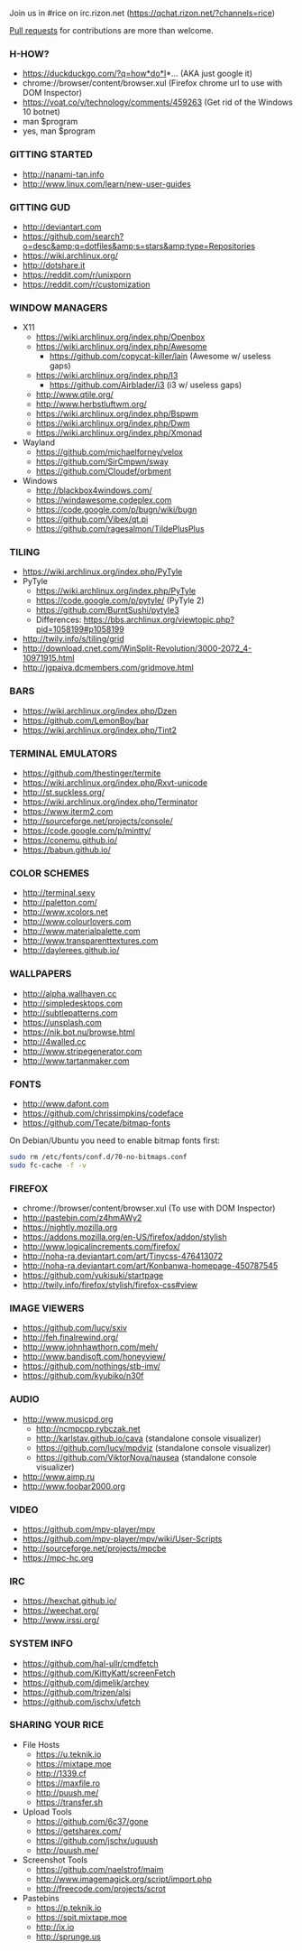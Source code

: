 Join us in #rice on irc.rizon.net (https://qchat.rizon.net/?channels=rice)

[Pull requests](https://github.com/TheReverend403/rice-stuff) for contributions are more than welcome.

### H-HOW?
* https://duckduckgo.com/?q=how*do*I*... (AKA just google it)
* chrome://browser/content/browser.xul (Firefox chrome url to use with DOM Inspector)
* https://voat.co/v/technology/comments/459263 (Get rid of the Windows 10 botnet)
* man $program
* yes, man $program

### GITTING STARTED
* http://nanami-tan.info <i class="fa fa-windows"></i>
* http://www.linux.com/learn/new-user-guides <i class="fa fa-linux"></i>

### GITTING GUD
* http://deviantart.com
* https://github.com/search?o=desc&amp;q=dotfiles&amp;s=stars&amp;type=Repositories
* https://wiki.archlinux.org/ <i class="fa fa-linux"></i>
* http://dotshare.it <i class="fa fa-linux"></i> <i class="fa fa-apple"></i>
* https://reddit.com/r/unixporn <i class="fa fa-linux"></i> <i class="fa fa-apple"></i>
* https://reddit.com/r/customization <i class="fa fa-windows"></i>

### WINDOW MANAGERS
* X11 <i class="fa fa-linux"></i>
  * https://wiki.archlinux.org/index.php/Openbox
  * https://wiki.archlinux.org/index.php/Awesome
    * https://github.com/copycat-killer/lain (Awesome w/ useless gaps)
  * https://wiki.archlinux.org/index.php/I3
    * https://github.com/Airblader/i3 (i3 w/ useless gaps)
  * http://www.qtile.org/
  * http://www.herbstluftwm.org/
  * https://wiki.archlinux.org/index.php/Bspwm
  * https://wiki.archlinux.org/index.php/Dwm
  * https://wiki.archlinux.org/index.php/Xmonad
* Wayland <i class="fa fa-linux"></i>
  * https://github.com/michaelforney/velox
  * https://github.com/SirCmpwn/sway
  * https://github.com/Cloudef/orbment
* Windows <i class="fa fa-windows"></i>
  * http://blackbox4windows.com/
  * https://windawesome.codeplex.com
  * https://code.google.com/p/bugn/wiki/bugn
  * https://github.com/Vibex/qt.pi
  * https://github.com/ragesalmon/TildePlusPlus

### TILING
* https://wiki.archlinux.org/index.php/PyTyle <i class="fa fa-linux"></i>
* PyTyle <i class="fa fa-linux"></i>
  * https://wiki.archlinux.org/index.php/PyTyle
  * https://code.google.com/p/pytyle/ (PyTyle 2)
  * https://github.com/BurntSushi/pytyle3
  * Differences: https://bbs.archlinux.org/viewtopic.php?pid=1058199#p1058199
* http://twily.info/s/tiling/grid <i class="fa fa-linux"></i>
* http://download.cnet.com/WinSplit-Revolution/3000-2072_4-10971915.html <i class="fa fa-windows"></i>
* http://jgpaiva.dcmembers.com/gridmove.html <i class="fa fa-windows"></i>

### BARS
* https://wiki.archlinux.org/index.php/Dzen <i class="fa fa-linux"></i>
* https://github.com/LemonBoy/bar <i class="fa fa-linux"></i>
* https://wiki.archlinux.org/index.php/Tint2 <i class="fa fa-linux"></i>

### TERMINAL EMULATORS
* https://github.com/thestinger/termite <i class="fa fa-linux"></i>
* https://wiki.archlinux.org/index.php/Rxvt-unicode <i class="fa fa-linux"></i>
* http://st.suckless.org/ <i class="fa fa-linux"></i>
* https://wiki.archlinux.org/index.php/Terminator <i class="fa fa-linux"></i>
* https://www.iterm2.com <i class="fa fa-apple"></i>
* http://sourceforge.net/projects/console/ <i class="fa fa-windows"></i>
* https://code.google.com/p/mintty/ <i class="fa fa-windows"></i>
* https://conemu.github.io/ <i class="fa fa-windows"></i>
* https://babun.github.io/ <i class="fa fa-windows"></i>

### COLOR SCHEMES
* http://terminal.sexy
* http://paletton.com/
* http://www.xcolors.net
* http://www.colourlovers.com
* http://www.materialpalette.com
* http://www.transparenttextures.com
* http://daylerees.github.io/

### WALLPAPERS
* http://alpha.wallhaven.cc
* http://simpledesktops.com
* http://subtlepatterns.com
* https://unsplash.com
* https://nik.bot.nu/browse.html
* http://4walled.cc
* http://www.stripegenerator.com
* http://www.tartanmaker.com

### FONTS
* http://www.dafont.com
* https://github.com/chrissimpkins/codeface
* https://github.com/Tecate/bitmap-fonts

On Debian/Ubuntu you need to enable bitmap fonts first:

```bash
sudo rm /etc/fonts/conf.d/70-no-bitmaps.conf
sudo fc-cache -f -v
```

### FIREFOX
* chrome://browser/content/browser.xul (To use with DOM Inspector)
* http://pastebin.com/z4hmAWy2
* https://nightly.mozilla.org
* https://addons.mozilla.org/en-US/firefox/addon/stylish
* http://www.logicalincrements.com/firefox/
* http://noha-ra.deviantart.com/art/Tinycss-476413072
* http://noha-ra.deviantart.com/art/Konbanwa-homepage-450787545
* https://github.com/yukisuki/startpage
* http://twily.info/firefox/stylish/firefox-css#view

### IMAGE VIEWERS
* https://github.com/lucy/sxiv <i class="fa fa-linux"></i>
* http://feh.finalrewind.org/ <i class="fa fa-linux"></i>
* http://www.johnhawthorn.com/meh/ <i class="fa fa-linux"></i>
* http://www.bandisoft.com/honeyview/ <i class="fa fa-windows"></i>
* https://github.com/nothings/stb-imv/ <i class="fa fa-windows"></i>
* https://github.com/kyubiko/n30f <i class="fa fa-linux"></i> <i class="fa fa-apple"></i>

### AUDIO
* http://www.musicpd.org
  * http://ncmpcpp.rybczak.net <i class="fa fa-linux"></i>
  * http://karlstav.github.io/cava (standalone console visualizer) <i class="fa fa-linux"></i>
  * https://github.com/lucy/mpdviz (standalone console visualizer) <i class="fa fa-linux"></i>
  * https://github.com/ViktorNova/nausea (standalone console visualizer) <i class="fa fa-linux"></i>
* http://www.aimp.ru <i class="fa fa-windows"></i>
* http://www.foobar2000.org <i class="fa fa-windows"></i>

### VIDEO
* https://github.com/mpv-player/mpv
* https://github.com/mpv-player/mpv/wiki/User-Scripts
* http://sourceforge.net/projects/mpcbe <i class="fa fa-windows"></i>
* https://mpc-hc.org <i class="fa fa-windows"></i>

### IRC
* https://hexchat.github.io/
* https://weechat.org/ <i class="fa fa-linux"></i> <i class="fa fa-apple"></i>
* http://www.irssi.org/ <i class="fa fa-linux"></i> <i class="fa fa-apple"></i>

### SYSTEM INFO
* https://github.com/hal-ullr/cmdfetch <i class="fa fa-windows"></i>
* https://github.com/KittyKatt/screenFetch <i class="fa fa-linux"></i>
* https://github.com/djmelik/archey <i class="fa fa-linux"></i>
* https://github.com/trizen/alsi <i class="fa fa-linux"></i>
* https://github.com/jschx/ufetch <i class="fa fa-linux"></i>

### SHARING YOUR RICE
* File Hosts
  * https://u.teknik.io
  * https://mixtape.moe
  * http://1339.cf
  * https://maxfile.ro
  * http://puush.me/
  * https://transfer.sh
* Upload Tools
  * https://github.com/6c37/gone
  * https://getsharex.com/ <i class="fa fa-windows"></i>
  * https://github.com/jschx/uguush <i class="fa fa-linux"></i>
  * http://puush.me/ <i class="fa fa-windows"></i> <i class="fa fa-apple"></i>
* Screenshot Tools
  * https://github.com/naelstrof/maim <i class="fa fa-linux"></i>
  * http://www.imagemagick.org/script/import.php
  * http://freecode.com/projects/scrot <i class="fa fa-linux"></i>
* Pastebins
  * https://p.teknik.io
  * https://spit.mixtape.moe
  * http://ix.io
  * http://sprunge.us
